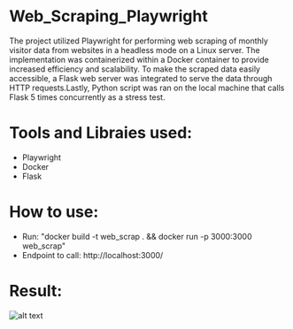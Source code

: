 # Web_Scraping_Playwright
The project utilized Playwright for performing web scraping of monthly visitor data from websites in a headless mode on a Linux server. The implementation was containerized within a Docker container to provide increased efficiency and scalability. To make the scraped data easily accessible, a Flask web server was integrated to serve the data through HTTP requests.Lastly, Python script was ran on the local machine that calls Flask 5 times concurrently as a stress test. 

# Tools and Libraies used:
- Playwright
- Docker
- Flask

# How to use:

- Run: "docker build -t web_scrap . && docker run -p 3000:3000 web_scrap"
- Endpoint to call: http://localhost:3000/

# Result:
![alt text]()
